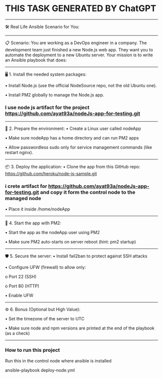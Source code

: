 # THIS TASK GENERATED BY ChatGPT
________________________________________
🛠️ Real Life Ansible Scenario for You:
________________________________________
📋 Scenario:
You are working as a DevOps engineer in a company.
The development team just finished a new Node.js web app.
They want you to automate the deployment to a new Ubuntu server.
Your mission is to write an Ansible playbook that does:
________________________________________
🖥️ 1. Install the needed system packages:

•	Install Node.js (use the official NodeSource repo, not the old Ubuntu one).

•	Install PM2 globally to manage the Node.js app.

 ### I use node js artifact for the project https://github.com/ayat93a/nodeJs-app-for-testing.git
________________________________________
📂 2. Prepare the environment:
•	Create a Linux user called nodeApp

•	Make sure nodeApp has a home directory and can run PM2 apps

•	Allow passwordless sudo only for service management commands (like restart nginx).
________________________________________
📦 3. Deploy the application:
•	Clone the app from this GitHub repo:
https://github.com/heroku/node-js-sample.git
### i crete artifact for https://github.com/ayat93a/nodeJs-app-for-testing.git and copy it form the control node to the managed node
•	Place it inside /home/nodeApp
________
🏃 4. Start the app with PM2:

•	Start the app as the nodeApp user using PM2

•	Make sure PM2 auto-starts on server reboot (hint: pm2 startup)
________________________________________
🛡️ 5. Secure the server:
•	Install fail2ban to protect against SSH attacks

•	Configure UFW (firewall) to allow only:

o	Port 22 (SSH)

o	Port 80 (HTTP)

•	Enable UFW
________________________________________
⚙️ 6. Bonus (Optional but High Value):

•	Set the timezone of the server to UTC

•	Make sure node and npm versions are printed at the end of the playbook (as a check)

________________________________________

### How to run this project 
Run this in the control node where ansible is installed 

ansible-playbook deploy-node.yml 
